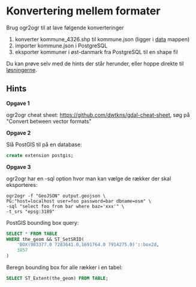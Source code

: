 # Konvertering mellem formater

Brug ogr2ogr til at lave følgende konverteringer

1. konverter kommune_4326.shp til kommune.json (ligger i [data](https://github.com/skipperkongen/geodata-journalism/tree/master/exercises/converting/data) mappen)
2. importer kommune.json i PostgreSQL
3. eksporter kommuner i øst-danmark fra PostgreSQL til en shape fil

Du kan prøve selv med de hints der står herunder, eller hoppe direkte til [løsningerne](https://github.com/skipperkongen/geodata-journalism/blob/master/exercises/converting/solutions.md). 

## Hints

**Opgave 1**

ogr2ogr cheat sheet: https://github.com/dwtkns/gdal-cheat-sheet, søg på "Convert between vector formats"

**Opgave 2**

Slå PostGIS til på en database:

```sql
create extension postgis;
```

**Opgave 3**

ogr2ogr har en -sql option hvor man kan vælge de rækker der skal eksporteres:

```
ogr2ogr -f "GeoJSON" output.geojson \
PG:"host=localhost user=foo password=bar dbname=osm" \
-sql "select foo from bar where baz='xxx'" \
-t_srs "epsg:3189"
```

PostGIS bounding box query:

```sql
SELECT * FROM TABLE 
WHERE the_geom && ST_SetSRID(
    'BOX(903377.0 7283641.0,1691764.0 7914275.0)'::box2d, 
    3857
)
```

Beregn bounding box for alle rækker i en tabel:

```sql
SELECT ST_Extent(the_geom) FROM TABLE;
```
